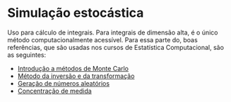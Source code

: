 # Simulação estocástica 

Uso para cálculo de integrais. Para integrais de dimensão alta, é o
único método computacionalmente acessível. Para essa parte do, boas
referências, que são usadas nos cursos de Estatística Computacional, são as
seguintes: 

- [Introdução a métodos de Monte Carlo](http://www.stats.ox.ac.uk/~rebeschi/teaching/AdvSim/18/notes/notes1.pdf)
- [Método da inversão e da transformação](http://www.stats.ox.ac.uk/~rebeschi/teaching/AdvSim/18/notes/notes2.pdf)
- [Geração de números aleatórios](https://www.iro.umontreal.ca/~lecuyer/myftp/papers/handstat.pdf)
- [Concentração de medida](https://terrytao.wordpress.com/2010/01/03/254a-notes-1-concentration-of-measure/)